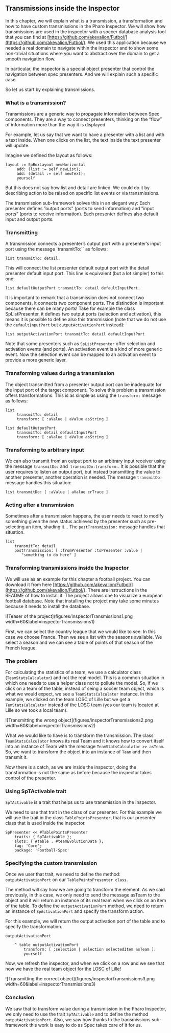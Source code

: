 ## Transmissions inside the Inspector


In this chapter, we will explain what is a transmission, a transformation and how to have custom transmissions in the Pharo Inspector. We will show how transmissions are used in the inspector with a soccer database analysis tool that you can find at [https://github.com/akevalion/Futbol/](https://github.com/akevalion/Futbol/). We used this application because we needed a real domain to navigate within the inspector and to show some non-trivial situations where you want to abstract over the domain to get a smooth navigation flow.

In particular, the inspector is a special object presenter that control the navigation between spec presenters. And we will explain such a specific case.

So let us start by explaining transmissions.

### What is a transmission?

Transmissions are a generic way to propagate information between Spec components. They are a way to connect presenters, thinking on the “flow” of information more than the way it is displayed.

For example, let us say that we want to have a presenter with a list and with a text inside. When one clicks on the list, the text inside the text presenter will update.

Imagine we defined the layout as follows: 

```
layout := SpBoxLayout newHorizontal
     add: (list := self newList);
     add: (detail := self newText);
     yourself
```

But this does not say how list and detail are linked. We could do it by describing action to be raised on specific list events or via transmissions.

The transmission sub-framework solves this in an elegant way: Each presenter defines ”output ports” (ports to send information) and ”input ports” (ports to receive information). Each presenter defines also default input and output ports.

### Transmitting

A transmission connects a presenter’s output port with a presenter’s input port using the message `transmitTo:`` as follows:

```
list transmitTo: detail.
```

This will connect the list presenter default output port with the detail presenter default input port. This line is equivalent (but a lot simpler) to this one:

```
list defaultOutputPort transmitTo: detail defaultInputPort.
```

It is important to remark that a transmission does not connect two components, it connects two component ports. The distinction is important because there can be many ports!
Take for example the class SpListPresenter, it defines two output ports (selection and activation), this means it is possible to define also this transmission (note that we do not use the `defaultInputPort` but `outputActivationPort` instead):

```
list outputActivationPort transmitTo: detail defaultInputPort
```

Note that some presenters such as `SpListPresenter` offer selection and activation events (and ports). An activation event is a kind of more generic event. Now the selection event can be mapped to an activation event to provide a more generic layer.

### Transforming values during a transmission

The object transmitted from a presenter output port can be inadequate for the input port of the target component. To solve this problem a transmission offers transformations.
This is as simple as using the `transform:` message as follows:

```
list
     transmitTo: detail
     transform: [ :aValue | aValue asString ]
```

```
list defaultOutputPort
     transmitTo: detail defaultInputPort
     transform: [ :aValue | aValue asString ]
```

### Transforming to arbitrary input

We can also transmit from an output port to an arbitrary input receiver using the message `transmitDo:` and` transmitDo:transform:`.
It is possible that the user requires to listen an output port, but instead transmitting the value to another presenter, another operation is needed. The message `transmitDo:` message handles this situation:

```
list transmitDo: [ :aValue | aValue crTrace ]
```

### Acting after a transmission 

Sometimes after a transmission happens, the user needs to react to modify something given the new status achieved by the presenter such as pre-selecting an item, shading it…
The `postTransmission:` message handles that situation.

```
list
    transmitTo: detail
    postTransmission: [ :fromPresenter :toPresenter :value |
       "something to do here" ]
```

### Transforming transmissions inside the Inspector

We will use as an example for this chapter a football project. You can download it from here [https://github.com/akevalion/Futbol/](https://github.com/akevalion/Futbol/). There are instructions in the README of how to install it. The project allows one to visualize a european football database. Note that installing the project may take some minutes because it needs to install the database.

![Teaser of the project](figures/inspectorTransmissions1.png width=60&label=inspectorTransmissions1)

First, we can select the country league that we would like to see. In this case we choose France. Then we see a list with the seasons available. We select a season and we can see a table of points of that season of the French league.

### The problem

For calculating the statistics of a team, we use a calculator class (`TeamStatsCalculator`) and not the real model. This is a common situation in which one needs to use a helper class not to pollute the model. So, if we click on a team of the table, instead of seing a soccer team object, which is what we would expect, we see a `TeamStatsCalculator` instance. In this example, we clicked on the team LOSC of Lille but we get a `TemStatsCalculator` instead of the LOSC team (yes our team is located at Lille so we took a local team).

![Transmitting the wrong object](figures/inspectorTransmissions2.png width=60&label=inspectorTransmissions2)

What we would like to have is to transform the transmission. The class `TeamStatsCalculator` knows its real Team and it knows how to convert itself into an instance of Team with the message `TeamStatsCalculator >> asTeam`. So, we want to transform the object into an instance of `Team` and then transmit it.

Now there is a catch, as we are inside the inspector, doing the transformation is not the same as before because the inspector takes control of the presenter.

### Using SpTActivable trait

`SpTActivable` is a trait that helps us to use transmission in the Inspector.

We need to use that trait in the class of our presenter. For this example we will use the trait in the class `TablePointsPresenter`, that is our presenter class that is used inside the inspector.

```
SpPresenter << #TablePointsPresenter
    traits: { SpTActivable };
    slots: { #table . #teamEvolutionData };
    tag: 'Core';
    package: 'Football-Spec'
```

### Specifying the custom transmission

Once we user that trait, we need to define the method: `outputActivationPort` on our `TablePointsPresenter class`.

The method will say how we are going to transform the element. As we said previously, in this case, we only need to send the message asTeam to the object and it will return an instance of its real team when we click on an item of the table. To define the `outputActivationPort` method, we need to return an instance of `SpActivationPort` and specify the transform action.

For this example, we will return the output activation port of the table and to specify the transformation.

```	
outputActivationPort
 
    ^ table outputActivationPort
        transform: [ :selection | selection selectedItem asTeam ];
        yourself
```

Now, we refresh the inspector, and when we click on a row and we see that now we have the real team object for the LOSC of Lille!

![Transmitting the correct object](figures/inspectorTransmissions3.png width=60&label=inspectorTransmissions3)

### Conclusion

We saw that to transform value during a transmission in the Pharo Inspector, we only need to use the trait `SpTActivable` and to define the method `outputActivationPort`. Also, we saw how thanks to the transmissions sub-framework this work is easy to do as Spec takes care of it for us.